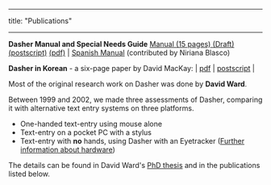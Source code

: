 
---
title: "Publications"

---

**Dasher Manual and Special Needs Guide** [Manual (15 pages) (Draft) (postscript)](/dasher/download/papers/Manual.ps) [(pdf)](/dasher/download/papers/Manual.pdf) | [Spanish Manual](/dasher/doc/spanish/DasherSpanish.pdf) (contributed by Niriana Blasco)

**Dasher in Korean** \- a six-page paper by David MacKay: | [pdf](/dasher/download/papers/Korean.pdf) | [postscript](/dasher/download/papers/Korean.ps.gz) |

Most of the original research work on Dasher was done by **David Ward**.

Between 1999 and 2002, we made three assessments of Dasher, comparing it with alternative text entry systems on three platforms.

*   One-handed text-entry using mouse alone
*   Text-entry on a pocket PC with a stylus
*   Text-entry with **no** hands, using Dasher with an Eyetracker ([Further information about hardware](SpecialNeeds.html))

The details can be found in David Ward's [PhD thesis](https://www.inference.phy.cam.ac.uk/djw30/papers/thesis.html) and in the publications listed below.
